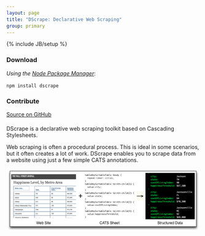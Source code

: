 ```yaml
---
layout: page
title: "DScrape: Declarative Web Scraping"
group: primary
---
```

{% include JB/setup %}

<div class="row" style="margin-top: 20px; margin-bottom:20px">
  <div class="span8 well">
    <div class="row">
  <div class="span4">
    <h3>Download</h3>
    <p><i>Using the <a href="http://npmjs.org/">Node Package Manager</a></i>:</p>
    <code>npm install dscrape</code>
  </div>
  <div class="span4">
    <h3>Contribute</h3>
    <a href="http://github.com/webcats/dscrape" class="btn btn-success">Source on GitHub</a>
  </div>
</div></div></div>

DScrape is a declarative web scraping toolkit based on Cascading Stylesheets. 

Web scraping is often a procedural process. This is ideal in some scenarios,
but it often creates a lot of work. DScrape enables you to scrape data from a
website using just a few simple CATS annotations. 

![DScrape Example](/images/dscrape-example.png)

